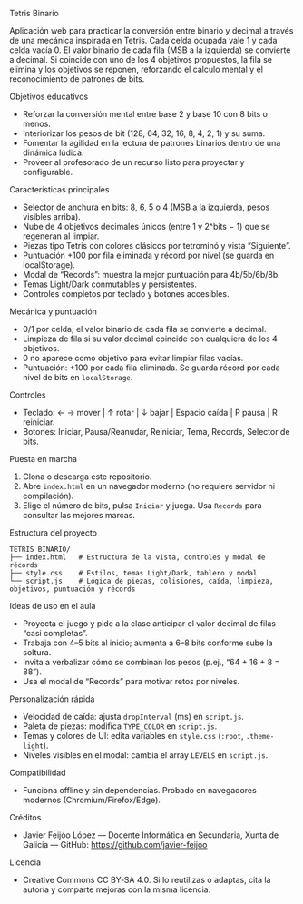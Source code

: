 Tetris Binario

Aplicación web para practicar la conversión entre binario y decimal a través de una mecánica inspirada en Tetris. Cada celda ocupada vale 1 y cada celda vacía 0. El valor binario de cada fila (MSB a la izquierda) se convierte a decimal. Si coincide con uno de los 4 objetivos propuestos, la fila se elimina y los objetivos se reponen, reforzando el cálculo mental y el reconocimiento de patrones de bits.

Objetivos educativos
- Reforzar la conversión mental entre base 2 y base 10 con 8 bits o menos.
- Interiorizar los pesos de bit (128, 64, 32, 16, 8, 4, 2, 1) y su suma.
- Fomentar la agilidad en la lectura de patrones binarios dentro de una dinámica lúdica.
- Proveer al profesorado de un recurso listo para proyectar y configurable.

Características principales
- Selector de anchura en bits: 8, 6, 5 o 4 (MSB a la izquierda, pesos visibles arriba).
- Nube de 4 objetivos decimales únicos (entre 1 y 2^bits − 1) que se regeneran al limpiar.
- Piezas tipo Tetris con colores clásicos por tetrominó y vista “Siguiente”.
- Puntuación +100 por fila eliminada y récord por nivel (se guarda en localStorage).
- Modal de “Records”: muestra la mejor puntuación para 4b/5b/6b/8b.
- Temas Light/Dark conmutables y persistentes.
- Controles completos por teclado y botones accesibles.

Mecánica y puntuación
- 0/1 por celda; el valor binario de cada fila se convierte a decimal.
- Limpieza de fila si su valor decimal coincide con cualquiera de los 4 objetivos.
- 0 no aparece como objetivo para evitar limpiar filas vacías.
- Puntuación: +100 por cada fila eliminada. Se guarda récord por cada nivel de bits en `localStorage`.

Controles
- Teclado: ← → mover | ↑ rotar | ↓ bajar | Espacio caída | P pausa | R reiniciar.
- Botones: Iniciar, Pausa/Reanudar, Reiniciar, Tema, Records, Selector de bits.

Puesta en marcha
1. Clona o descarga este repositorio.
2. Abre `index.html` en un navegador moderno (no requiere servidor ni compilación).
3. Elige el número de bits, pulsa `Iniciar` y juega. Usa `Records` para consultar las mejores marcas.

Estructura del proyecto

```
TETRIS BINARIO/
├── index.html   # Estructura de la vista, controles y modal de récords
├── style.css    # Estilos, temas Light/Dark, tablero y modal
└── script.js    # Lógica de piezas, colisiones, caída, limpieza, objetivos, puntuación y récords
```

Ideas de uso en el aula
- Proyecta el juego y pide a la clase anticipar el valor decimal de filas “casi completas”.
- Trabaja con 4–5 bits al inicio; aumenta a 6–8 bits conforme sube la soltura.
- Invita a verbalizar cómo se combinan los pesos (p.ej., “64 + 16 + 8 = 88”).
- Usa el modal de “Records” para motivar retos por niveles.

Personalización rápida
- Velocidad de caída: ajusta `dropInterval` (ms) en `script.js`.
- Paleta de piezas: modifica `TYPE_COLOR` en `script.js`.
- Temas y colores de UI: edita variables en `style.css` (`:root`, `.theme-light`).
- Niveles visibles en el modal: cambia el array `LEVELS` en `script.js`.

Compatibilidad
- Funciona offline y sin dependencias. Probado en navegadores modernos (Chromium/Firefox/Edge). 

Créditos
- Javier Feijóo López — Docente Informática en Secundaria, Xunta de Galicia — GitHub: https://github.com/javier-feijoo

Licencia
- Creative Commons CC BY‑SA 4.0. Si lo reutilizas o adaptas, cita la autoría y comparte mejoras con la misma licencia.
